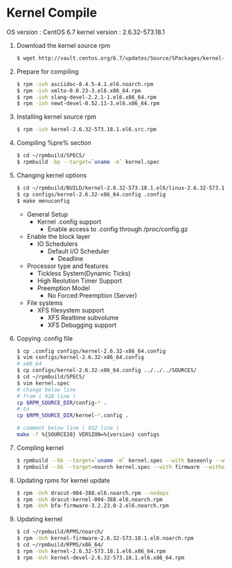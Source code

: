 
Kernel Compile
====

OS version : CentOS 6.7
kernel version : 2.6.32-573.18.1

1. Download the kernel source rpm
	```bash
	$ wget http://vault.centos.org/6.7/updates/Source/SPackages/kernel-2.6.32-573.18.1.el6.src.rpm 
	```
	
2. Prepare for compiling
	```bash
	$ rpm -ivh asciidoc-8.4.5-4.1.el6.noarch.rpm
	$ rpm -ivh xmlto-0.0.23-3.el6.x86_64.rpm
	$ rpm -ivh slang-devel-2.2.1-1.el6.x86_64.rpm
	$ rpm -ivh newt-devel-0.52.11-3.el6.x86_64.rpm
	```

3. Installing kernel source rpm
	```bash
	$ rpm -ivh kernel-2.6.32-573.18.1.el6.src.rpm
	```

4. Compiling %pre% section
	```bash
	$ cd ~/rpmbuild/SPECS/
	$ rpmbuild -bp --target=`uname -m` kernel.spec
	```

5. Changing kernel options
	```bash
	$ cd ~/rpmbuild/BUILD/kernel-2.6.32-573.18.1.el6/linux-2.6.32-573.18.1.el6.x86_64
	$ cp configs/kernel-2.6.32-x86_64.config .config
	$ make menuconfig
	```
	- General Setup
		- Kernel .config support
			- Enable access to .config through /proc/config.gz
	- Enable the block layer
		- IO Schedulers
			- Default I/O Scheduler
				- Deadline
	- Processor type and features
		- Tickless System(Dynamic Ticks)
		- High Reolution Timer Support
		- Preemption Model
			- No Forced Preemption (Server)
	- File systems
		- XFS filesystem support
			- XFS Realtime subvolume
			- XFS Debugging support 

6. Copying .config file
	```bash
	$ cp .config configs/kernel-2.6.32-x86_64.config
	$ vim configs/kernel-2.6.32-x86_64.config
	# x86_64
	$ cp configs/kernel-2.6.32-x86_64.config ../../../SOURCES/
	$ cd ~/rpmbuild/SPECS/
	$ vim kernel.spec
	# change below line
	# from ( 928 line )
	cp $RPM_SOURCE_DIR/config-* .
	# to
	cp $RPM_SOURCE_DIR/kernel-*.config .
	
	# comment below line ( 932 line )
	make -f %{SOURCE20} VERSION=%{version} configs
	```
	
7.  Compling kernel
	```bash
	$ rpmbuild --bb --target=`uname -m` kernel.spec --with baseonly --without xen
	$ rpmbuild --bb --target=noarch kernel.spec --with firmware --without xen
	```

8. Updating rpms for kernel update
	```bash
	$ rpm -Uvh dracut-004-388.el6.noarch.rpm --nodeps
	$ rpm -Uvh dracut-kernel-004-388.el6.noarch.rpm
	$ rpm -Uvh bfa-firmware-3.2.23.0-2.el6.noarch.rpm 
	```
	
9. Updating kernel
	```bash
	$ cd ~/rpmbuild/RPMS/noarch/ 
	$ rpm -Uvh kernel-firmware-2.6.32-573.18.1.el6.noarch.rpm
	$ cd ~/rpmbuild/RPMS/x86_64/
	$ rpm -Uvh kernel-2.6.32-573.18.1.el6.x86_64.rpm
	$ rpm -Uvh kernel-devel-2.6.32-573.18.1.el6.x86_64.rpm	
	```
	





